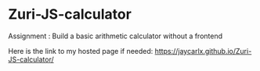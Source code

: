 # Zuri-JS-calculator

Assignment : Build a basic arithmetic calculator without a frontend

Here is the link to my hosted page if needed: https://jaycarlx.github.io/Zuri-JS-calculator/
